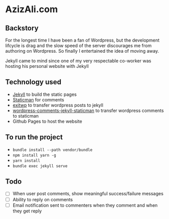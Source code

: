 # AzizAli.com

## Backstory
For the longest time I have been a fan of Wordpress, but the development lifcycle is drag and the slow speed of the server discourages me from authoring on Wordpress. So finally I entertained the idea of moving away.

Jekyll came to mind since one of my very respectable co-worker was hosting his personal website with Jekyll

## Technology used
- [Jekyll](https://jekyllrb.com/) to build the static pages
- [Staticman](https://staticman.net/) for comments
- [exitwp](https://github.com/thomasf/exitwp) to transfer wordpress posts to jekyll
- [wordpress-comments-jekyll-staticman](https://www.npmjs.com/package/wordpress-comments-jekyll-staticman) to transfer wordpress comments to staticman
- Github Pages to host the website

## To run the project
- `bundle install --path vendor/bundle`
- `npm install yarn -g`
- `yarn install`
- `bundle exec jekyll serve`

## Todo
- [ ] When user post comments, show meaningful success/failure messages
- [ ] Ability to reply on comments
- [ ] Email notification sent to commenters when they comment and when they get reply
